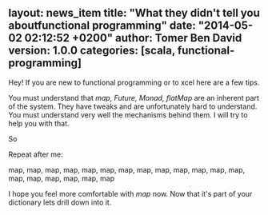 layout: news_item
title: "What they didn't tell you aboutfunctional programming"
date: "2014-05-02 02:12:52 +0200"
author: Tomer Ben David 
version: 1.0.0
categories: [scala, functional-programming]
---

Hey! If you are new to functional programming or to xcel here are a few tips.

You must understand that *map, Future, Monad, flatMap* are an inherent part of the system.  They have tweaks and are unfortunately hard to understand.  You must understand very well the mechanisms behind them.  I will try to help you with that.

So

Repeat after me:

map, map, map, map, map, map, map, map, map, map, map, map, map, map, map, map, map, map, map

I hope you feel more comfortable with *map* now.  Now that it's part of your dictionary lets drill down into it.
